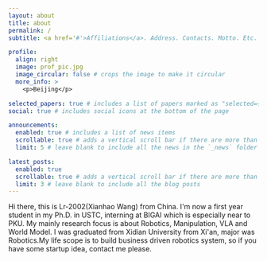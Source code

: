 ```yaml
---
layout: about
title: about
permalink: /
subtitle: <a href='#'>Affiliations</a>. Address. Contacts. Motto. Etc.

profile:
  align: right
  image: prof_pic.jpg
  image_circular: false # crops the image to make it circular
  more_info: >
    <p>Beijing</p>

selected_papers: true # includes a list of papers marked as "selected={true}"
social: true # includes social icons at the bottom of the page

announcements:
  enabled: true # includes a list of news items
  scrollable: true # adds a vertical scroll bar if there are more than 3 news items
  limit: 5 # leave blank to include all the news in the `_news` folder

latest_posts:
  enabled: true
  scrollable: true # adds a vertical scroll bar if there are more than 3 new posts items
  limit: 3 # leave blank to include all the blog posts
---
```

Hi there, this is Lr-2002(Xianhao Wang) from China. I'm now a first year student in my Ph.D. in USTC, interning at BIGAI which is especially near to PKU. My mainly research focus is about Robotics, Manipulation, VLA and World Model. I was graduated from Xidian University from Xi'an, major was Robotics.My life scope is to build business driven robotics system, so if you have some startup idea, contact me please.
